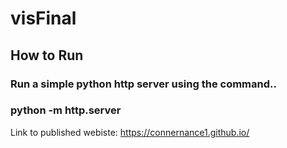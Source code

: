 # visFinal

## How to Run

### Run a simple python http server using the command..

### python -m http.server


Link to published webiste: https://connernance1.github.io/
